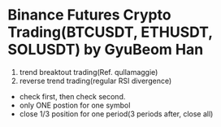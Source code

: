 # Binance Futures Crypto Trading(BTCUSDT, ETHUSDT, SOLUSDT) by GyuBeom Han

1. trend breaktout trading(Ref. qullamaggie)
2. reverse trend trading(regular RSI divergence)

- check first, then check second.
- only ONE postion for one symbol
- close 1/3 position for one period(3 periods after, close all)
